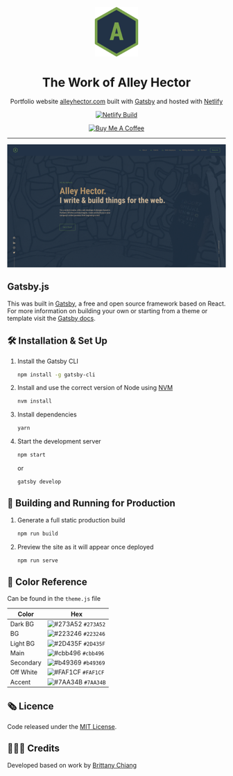 <div align="center">
  <img alt="Logo" src="/src/images/logo.png" width="100" />
</div>
<h1 align="center">
  The Work of Alley Hector
</h1>
<p align="center">
  Portfolio website <a href="https://alleyhector.com" target="_blank">alleyhector.com</a> built with <a href="https://www.gatsbyjs.org/" target="_blank">Gatsby</a> and hosted with <a href="https://www.netlify.com/" target="_blank">Netlify</a>
</p>

<div align="center">
  <a href="https://app.netlify.com/sites/hardcore-poitras-50ad46/deploys">
    <img src="https://api.netlify.com/api/v1/badges/062be464-d059-4fb6-ade9-f95347081d40/deploy-status" alt="Netlify Build" />
  </a>
</div>

<p align="center">
  <a href="https://www.buymeacoffee.com/qPDX" target="_blank">
    <img height='28' src="https://cdn.buymeacoffee.com/buttons/default-orange.png" alt="Buy Me A Coffee">
  </a>
</p>

<hr />

![demo](/src/images/demo.png)

## Gatsby.js

This was built in [Gatsby](https://www.gatsbyjs.org/), a free and open source framework based on React. For more information on building your own or starting from a theme or template visit the [Gatsby docs](https://www.gatsbyjs.org/docs/).

## 🛠 Installation & Set Up

1. Install the Gatsby CLI

   ```sh
   npm install -g gatsby-cli
   ```

2. Install and use the correct version of Node using [NVM](https://github.com/nvm-sh/nvm)

   ```sh
   nvm install
   ```

3. Install dependencies

   ```sh
   yarn
   ```

4. Start the development server

   ```sh
   npm start
   ```

   or

   ```sh
   gatsby develop
   ```

## 🚀 Building and Running for Production

1. Generate a full static production build

   ```sh
   npm run build
   ```

1. Preview the site as it will appear once deployed

   ```sh
   npm run serve
   ```

## 🎨 Color Reference

Can be found in the `theme.js` file

| Color     | Hex                                                                |
| --------- | ------------------------------------------------------------------ |
| Dark BG   | ![#273A52](https://via.placeholder.com/10/273A52?text=+) `#273A52` |
| BG        | ![#223246](https://via.placeholder.com/10/223246?text=+) `#223246` |
| Light BG  | ![#2D435F](https://via.placeholder.com/10/2D435F?text=+) `#2D435F` |
| Main      | ![#cbb496](https://via.placeholder.com/10/cbb496?text=+) `#cbb496` |
| Secondary | ![#b49369](https://via.placeholder.com/10/b49369?text=+) `#b49369` |
| Off White | ![#FAF1CF](https://via.placeholder.com/10/FAF1CF?text=+) `#FAF1CF` |
| Accent    | ![#7AA34B](https://via.placeholder.com/10/7AA34B?text=+) `#7AA34B` |

## 🗞 Licence

Code released under the [MIT License](LICENSE).

## 👩🏾‍🔬 Credits

Developed based on work by [Brittany Chiang](https://github.com/bchiang7)
